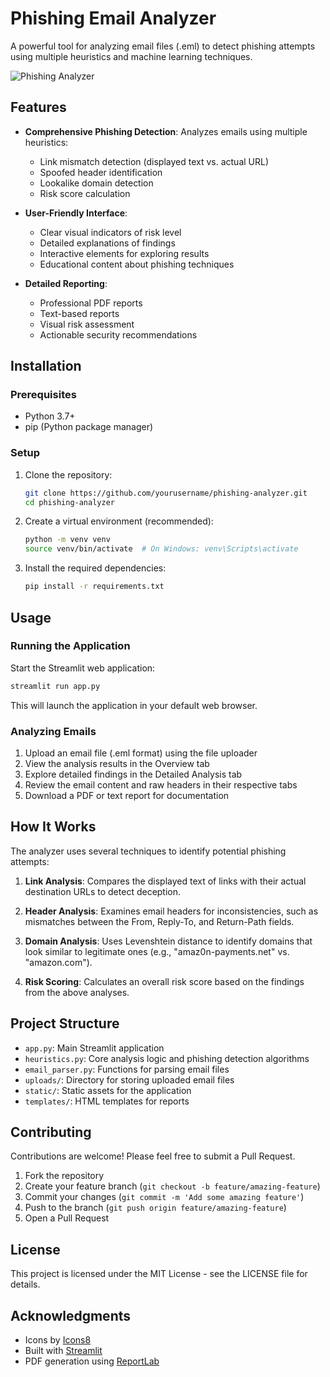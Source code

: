 # Phishing Email Analyzer

A powerful tool for analyzing email files (.eml) to detect phishing attempts using multiple heuristics and machine learning techniques.

![Phishing Analyzer](https://img.icons8.com/fluency/240/000000/phishing.png)

## Features

- **Comprehensive Phishing Detection**: Analyzes emails using multiple heuristics:
  - Link mismatch detection (displayed text vs. actual URL)
  - Spoofed header identification
  - Lookalike domain detection
  - Risk score calculation

- **User-Friendly Interface**:
  - Clear visual indicators of risk level
  - Detailed explanations of findings
  - Interactive elements for exploring results
  - Educational content about phishing techniques

- **Detailed Reporting**:
  - Professional PDF reports
  - Text-based reports
  - Visual risk assessment
  - Actionable security recommendations

## Installation

### Prerequisites

- Python 3.7+
- pip (Python package manager)

### Setup

1. Clone the repository:
   ```bash
   git clone https://github.com/yourusername/phishing-analyzer.git
   cd phishing-analyzer
   ```

2. Create a virtual environment (recommended):
   ```bash
   python -m venv venv
   source venv/bin/activate  # On Windows: venv\Scripts\activate
   ```

3. Install the required dependencies:
   ```bash
   pip install -r requirements.txt
   ```

## Usage

### Running the Application

Start the Streamlit web application:

```bash
streamlit run app.py
```

This will launch the application in your default web browser.

### Analyzing Emails

1. Upload an email file (.eml format) using the file uploader
2. View the analysis results in the Overview tab
3. Explore detailed findings in the Detailed Analysis tab
4. Review the email content and raw headers in their respective tabs
5. Download a PDF or text report for documentation

## How It Works

The analyzer uses several techniques to identify potential phishing attempts:

1. **Link Analysis**: Compares the displayed text of links with their actual destination URLs to detect deception.

2. **Header Analysis**: Examines email headers for inconsistencies, such as mismatches between the From, Reply-To, and Return-Path fields.

3. **Domain Analysis**: Uses Levenshtein distance to identify domains that look similar to legitimate ones (e.g., "amaz0n-payments.net" vs. "amazon.com").

4. **Risk Scoring**: Calculates an overall risk score based on the findings from the above analyses.

## Project Structure

- `app.py`: Main Streamlit application
- `heuristics.py`: Core analysis logic and phishing detection algorithms
- `email_parser.py`: Functions for parsing email files
- `uploads/`: Directory for storing uploaded email files
- `static/`: Static assets for the application
- `templates/`: HTML templates for reports

## Contributing

Contributions are welcome! Please feel free to submit a Pull Request.

1. Fork the repository
2. Create your feature branch (`git checkout -b feature/amazing-feature`)
3. Commit your changes (`git commit -m 'Add some amazing feature'`)
4. Push to the branch (`git push origin feature/amazing-feature`)
5. Open a Pull Request

## License

This project is licensed under the MIT License - see the LICENSE file for details.

## Acknowledgments

- Icons by [Icons8](https://icons8.com)
- Built with [Streamlit](https://streamlit.io/)
- PDF generation using [ReportLab](https://www.reportlab.com/)
